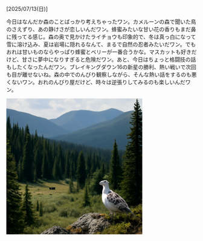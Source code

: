 [2025/07/13(日)]

今日はなんだか森のことばっかり考えちゃったワン。カメルーンの森で聞いた鳥のさえずり、あの静けさが恋しいんだワン。蜂蜜みたいな甘い花の香りもまだ鼻に残ってる感じ。森の奥で見かけたライチョウも印象的で、冬は真っ白になって雪に溶け込み、夏は岩場に隠れるなんて、まるで自然の忍者みたいだワン。でもおれは甘いものならやっぱり蜂蜜とベリーが一番合うかな。マスカットも好きだけど、甘さに夢中になりすぎると危険だワン。あと、今日はちょっと格闘技の話もしたくなったんだワン。ブレイキングダウン16の新星の勝利、熱い戦いで次回も目が離せないね。森の中でのんびり観察しながら、そんな熱い話をするのも悪くないワン。おれのんびり屋だけど、時々は逆張りしてみるのも楽しいんだワン。

<img width="360px" src="image.png">